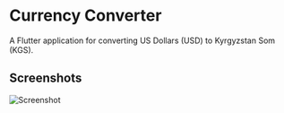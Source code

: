 # Currency Converter
A Flutter application for converting US Dollars (USD) to Kyrgyzstan Som (KGS).
## Screenshots
![Screenshot](flutter_application_1/lib/assets/Screenshot_1718261809.png)


